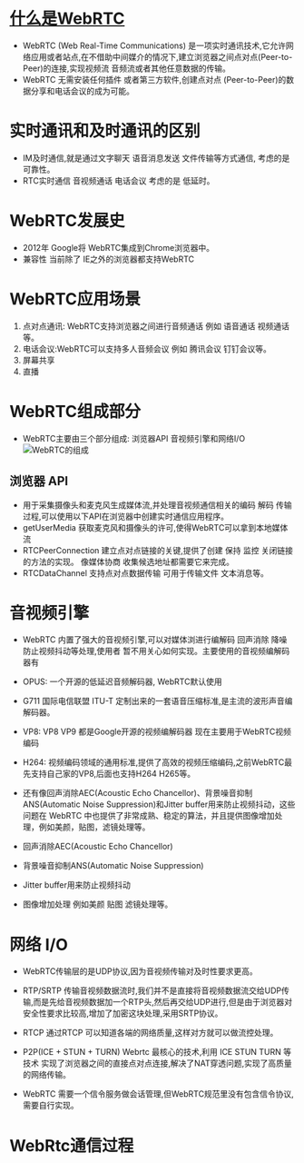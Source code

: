 # [什么是WebRTC](https://juejin.cn/post/7266417942182608955)
* WebRTC (Web Real-Time Communications) 是一项实时通讯技术,它允许网络应用或者站点,在不借助中间媒介的情况下,建立浏览器之间点对点(Peer-to-Peer)的连接,实现视频流 音频流或者其他任意数据的传输。
* WebRTC 无需安装任何插件 或者第三方软件,创建点对点 (Peer-to-Peer)的数据分享和电话会议的成为可能。
# 实时通讯和及时通讯的区别
* IM及时通信,就是通过文字聊天 语音消息发送 文件传输等方式通信, 考虑的是可靠性。
* RTC实时通信  音视频通话 电话会议 考虑的是 低延时。

# WebRTC发展史
* 2012年 Google将 WebRTC集成到Chrome浏览器中。
* 兼容性 当前除了 IE之外的浏览器都支持WebRTC

# WebRTC应用场景
1. 点对点通讯: WebRTC支持浏览器之间进行音频通话 例如 语音通话 视频通话等。
2. 电话会议:WebRTC可以支持多人音频会议 例如 腾讯会议 钉钉会议等。
3. 屏幕共享
4. 直播
# WebRTC组成部分
* WebRTC主要由三个部分组成: 浏览器API 音视频引擎和网络I/O
![WebRTC的组成](https://p9-juejin.byteimg.com/tos-cn-i-k3u1fbpfcp/5c28a1d068964be99e9ea624ea54a6f4~tplv-k3u1fbpfcp-zoom-in-crop-mark:1512:0:0:0.awebp?)

## 浏览器 API
* 用于采集摄像头和麦克风生成媒体流,并处理音视频通信相关的编码 解码 传输过程,可以使用以下API在浏览器中创建实时通信应用程序。
* getUserMedia 获取麦克风和摄像头的许可,使得WebRTC可以拿到本地媒体流
* RTCPeerConnection 建立点对点链接的关键,提供了创建 保持 监控 关闭链接的方法的实现。 像媒体协商 收集候选地址都需要它来完成。
* RTCDataChannel 支持点对点数据传输 可用于传输文件 文本消息等。
# 音视频引擎
* WebRTC 内置了强大的音视频引擎,可以对媒体浏进行编解码 回声消除 降噪 防止视频抖动等处理,使用者 暂不用关心如何实现。主要使用的音视频编解码器有
* OPUS: 一个开源的低延迟音频解码器, WebRTC默认使用
* G711 国际电信联盟 ITU-T 定制出来的一套语音压缩标准,是主流的波形声音编解码器。
* VP8: VP8 VP9 都是Google开源的视频编解码器 现在主要用于WebRTC视频编码
* H264: 视频编码领域的通用标准,提供了高效的视频压缩编码,之前WebRTC最先支持自己家的VP8,后面也支持H264 H265等。

* 还有像回声消除AEC(Acoustic Echo Chancellor)、背景噪音抑制ANS(Automatic Noise Suppression)和Jitter buffer用来防止视频抖动，这些问题在 WebRTC 中也提供了非常成熟、稳定的算法，并且提供图像增加处理，例如美颜，贴图，滤镜处理等。

* 回声消除AEC(Acoustic Echo Chancellor)
* 背景噪音抑制ANS(Automatic Noise Suppression)
* Jitter buffer用来防止视频抖动
* 图像增加处理 例如美颜 贴图 滤镜处理等。

# 网络 I/O

* WebRTC传输层的是UDP协议,因为音视频传输对及时性要求更高。

* RTP/SRTP 传输音视频数据流时,我们并不是直接将音视频数据流交给UDP传输,而是先给音视频数据加一个RTP头,然后再交给UDP进行,但是由于浏览器对安全性要求比较高,增加了加密这块处理,采用SRTP协议。
* RTCP 通过RTCP 可以知道各端的网络质量,这样对方就可以做流控处理。
* P2P(ICE + STUN + TURN)  Webrtc 最核心的技术,利用 ICE STUN TURN 等技术 实现了浏览器之间的直接点对点连接,解决了NAT穿透问题,实现了高质量的网络传输。


* WebRTC 需要一个信令服务做会话管理,但WebRTC规范里没有包含信令协议,需要自行实现。

# WebRtc通信过程

